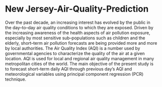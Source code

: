 # New Jersey-Air-Quality-Prediction
Over the past decade, an increasing interest has evolved by the public in the day–to–day air quality conditions to which they are exposed. Driven by the increasing awareness of the health aspects of air pollution exposure, especially by most sensitive sub–populations such as children and the elderly, short–term air pollution forecasts are being provided more and more by local authorities. The Air Quality Index (AQI) is a number used by governmental agencies to characterize the quality of the air at a given location. AQI is used for local and regional air quality management in many metropolitan cities of the world. The main objective of the present study is to forecast short–term daily AQI through previous day’s AQI and meteorological variables using principal component regression (PCR) technique.
